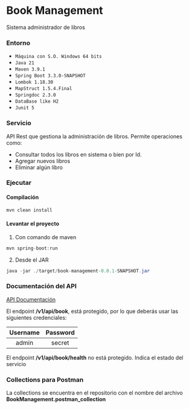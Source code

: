# Book Management


Sistema administrador de libros

### Entorno

- `Máquina con S.O. Windows 64 bits`
- `Java 21`
- `Maven 3.9.1`
- `Spring Boot 3.3.0-SNAPSHOT`
- `Lombok 1.18.30`
- `MapStruct 1.5.4.Final`
- `Springdoc 2.3.0`
- `DataBase like H2`
- `Junit 5`


### Servicio

API Rest que gestiona la administración de libros. Permite operaciones como:

- Consultar todos los libros en sistema o bien por Id.
- Agregar nuevos libros
- Eliminar algún libro


### Ejecutar

#### Compilación

```java
mvn clean install
```

#### Levantar el proyecto

1. Con comando de maven

```java
mvn spring-boot:run
```

2. Desde el JAR  

```java
java -jar ./target/book-management-0.0.1-SNAPSHOT.jar
```

### Documentación del API
[API Documentación](http://localhost:9090/swagger-ui/index.html)

El endpoint **/v1/api/book**, está protegido, por lo que deberás usar las siguientes credenciales:

| Username | Password |
|:--------:|:--------:|
| admin    | secret   |

El endpoint **/v1/api/book/health** no está protegido. Indica el estado del servicio


### Collections para Postman
La collections se encuentra en el repositorio con el nombre del archivo **BookManagement.postman_collection**
